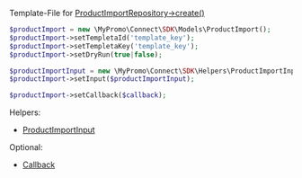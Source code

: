 Template-File for [ProductImportRepository->create()][ProductImportRepository]

```php
$productImport = new \MyPromo\Connect\SDK\Models\ProductImport();
$productImport->setTempletaId('template_key');
$productImport->setTempletaKey('template_key');
$productImport->setDryRun(true|false);

$productImportInput = new \MyPromo\Connect\SDK\Helpers\ProductImportInput();
$productImport->setInput($productImportInput);

$productImport->setCallback($callback);

```

Helpers:

- [ProductImportInput][ProductImportInput]


Optional:

- [Callback][callback]



[Callback]: ../Models/Callback.md
[ProductImportInput]: ../Helpers/ProductImportInput.md
[ProductImportRepository]: ../Repositories/ProductImportRepository.md
